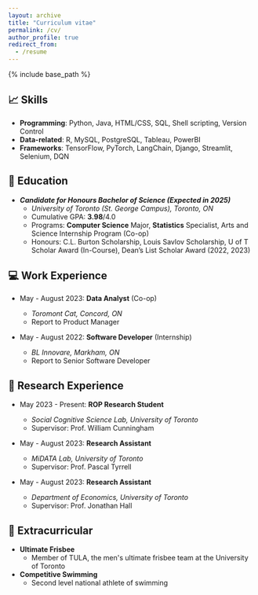```yaml
---
layout: archive
title: "Curriculum vitae"
permalink: /cv/
author_profile: true
redirect_from:
  - /resume
---
```


{% include base_path %}

## 📈 Skills
* **Programming**: Python, Java, HTML/CSS, SQL, Shell scripting, Version Control
* **Data-related**: R, MySQL, PostgreSQL, Tableau, PowerBI
* **Frameworks**: TensorFlow, PyTorch, LangChain, Django, Streamlit, Selenium, DQN

## 🏫 Education
* ***Candidate for Honours Bachelor of Science (Expected in 2025)***
  * *University of Toronto (St. George Campus), Toronto, ON*
  * Cumulative GPA: **3.98**/4.0 
  * Programs: **Computer Science** Major, **Statistics** Specialist, Arts and Science Internship Program (Co-op)
  * Honours: C.L. Burton Scholarship, Louis Savlov Scholarship, U of T Scholar Award (In-Course), Dean’s List Scholar Award (2022, 2023)

## 💻 Work Experience
* May - August 2023: **Data Analyst** (Co-op)
  * *Toromont Cat, Concord, ON*
  * Report to Product Manager

* May - August 2022: **Software Developer** (Internship)
  * *BL Innovare, Markham, ON*
  * Report to Senior Software Developer

## 📖 Research Experience
* May 2023 - Present: **ROP Research Student**
  * *Social Cognitive Science Lab, University of Toronto*
  * Supervisor: Prof. William Cunningham

* May - August 2023: **Research Assistant**
  * *MiDATA Lab, University of Toronto*
  * Supervisor: Prof. Pascal Tyrrell

* May - August 2023: **Research Assistant**
  * *Department of Economics, University of Toronto*
  * Supervisor: Prof. Jonathan Hall
  
<!-- Publications
======
  <ul>{% for post in site.publications %}
    {% include archive-single-cv.html %}
  {% endfor %}</ul>
  
Talks
======
  <ul>{% for post in site.talks %}
    {% include archive-single-talk-cv.html %}
  {% endfor %}</ul>
  
Teaching
======
  <ul>{% for post in site.teaching %}
    {% include archive-single-cv.html %}
  {% endfor %}</ul>
  
Service and leadership
======
* Currently signed in to 43 different slack teams -->

## 🏃 Extracurricular
* **Ultimate Frisbee**
  * Member of TULA, the men's ultimate frisbee team at the University of Toronto
* **Competitive Swimming**
  * Second level national athlete of swimming